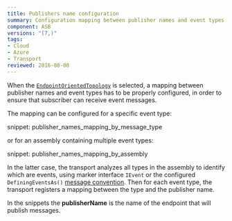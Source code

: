 ```yaml
---
title: Publishers name configuration
summary: Configuration mapping between publisher names and event types for Endpoint Oriented Topology
component: ASB
versions: "[7,)"
tags:
- Cloud
- Azure
- Transport
reviewed: 2016-08-08
---
```


When the [`EndpointOrientedTopology`](/nservicebus/azure-service-bus/topologies/#versions-7-and-above-endpoint-oriented-topology) is selected, a mapping between publisher names and event types has to be properly configured, in order to ensure that subscriber can receive event messages. 

The mapping can be configured for a specific event type:

snippet: publisher_names_mapping_by_message_type


or for an assembly containing multiple event types:

snippet: publisher_names_mapping_by_assembly

In the latter case, the transport analyzes all types in the assembly to identify which are events, using marker interface `IEvent` or the configured `DefiningEventsAs()` [message convention](/nservicebus/messaging/conventions.md). Then for each event type, the transport registers a mapping between the type and the publisher name.

In the snippets the **publisherName** is the name of the endpoint that will publish messages.